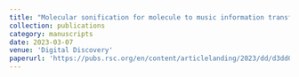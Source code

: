 ```yaml
---
title: "Molecular sonification for molecule to music information transfer"
collection: publications
category: manuscripts
date: 2023-03-07
venue: 'Digital Discovery'
paperurl: 'https://pubs.rsc.org/en/content/articlelanding/2023/dd/d3dd00008g#!divAbstract'
---
```

